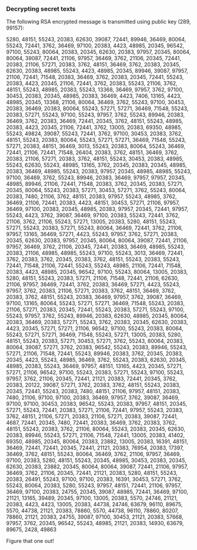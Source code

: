 ### Decrypting secret texts

The following RSA encrypted message is transmitted using public key (289, 99157): 

5280, 48151, 55243, 20383, 62630, 39087, 72441, 89946, 36469, 80064, 55243,
72441, 3762, 36469, 97100, 20383, 4423, 48985, 20345, 96542, 97100, 55243,
80064, 20383, 20345, 62630, 20383, 97957, 20345, 80064, 80064, 39087, 72441,
21106, 97957, 36469, 3762, 21106, 20345, 72441, 20383, 21106, 57271, 20383,
3762, 48151, 36469, 3762, 20383, 20345, 62630, 20383, 48985, 55243, 4423,
48985, 20345, 89946, 39087, 97957, 21106, 72441, 71548, 20383, 36469, 3762,
20383, 20345, 72441, 55243, 20383, 4423, 20345, 21106, 72441, 3762, 20383,
55243, 21106, 3762, 48151, 55243, 48985, 20383, 55243, 13368, 36469, 97957,
3762, 97100, 30453, 20383, 20345, 48985, 20383, 36469, 4423, 7406, 13165,
4423, 48985, 20345, 13368, 21106, 80064, 36469, 3762, 55243, 97100, 30453,
20383, 36469, 20383, 80064, 55243, 57271, 57271, 36469, 71548, 55243, 20383,
57271, 55243, 97100, 55243, 97957, 3762, 55243, 89946, 20383, 36469, 3762,
20383, 36469, 72441, 20345, 3762, 48151, 55243, 48985, 20383, 4423, 20345,
21106, 72441, 3762, 13005, 20383, 69350, 48985, 55243, 49824, 39087, 55243,
72441, 3762, 97100, 30453, 20383, 3762, 48151, 55243, 20383, 80064, 55243,
57271, 57271, 36469, 71548, 55243, 57271, 20383, 48151, 36469, 3013, 55243,
20383, 80064, 55243, 36469, 72441, 21106, 72441, 71548, 26404, 20383, 3762,
48151, 36469, 3762, 20383, 21106, 57271, 20383, 3762, 48151, 55243, 30453,
20383, 48985, 55243, 62630, 55243, 48985, 13165, 3762, 20345, 20383, 20345,
48985, 20383, 36469, 48985, 55243, 20383, 97957, 20345, 48985, 48985, 55243,
97100, 36469, 3762, 55243, 89946, 20383, 36469, 97957, 97957, 20345, 48985,
89946, 21106, 72441, 71548, 20383, 3762, 20345, 20383, 57271, 20345, 80064,
55243, 20383, 57271, 30453, 57271, 3762, 55243, 80064, 20383, 7480, 21106,
3762, 48151, 20383, 97957, 55243, 48985, 3762, 36469, 21106, 72441, 20383,
4423, 48151, 30453, 57271, 21106, 97957, 36469, 97100, 20383, 20345, 48985,
20383, 97957, 20345, 72441, 97957, 55243, 4423, 3762, 39087, 36469, 97100,
20383, 55243, 72441, 3762, 21106, 3762, 21106, 55243, 57271, 13005, 20383,
5280, 48151, 55243, 57271, 55243, 20383, 57271, 55243, 80064, 36469, 72441,
3762, 21106, 97957, 13165, 36469, 57271, 4423, 55243, 97957, 3762, 57271,
20383, 20345, 62630, 20383, 97957, 20345, 80064, 80064, 39087, 72441, 21106,
97957, 36469, 3762, 21106, 20345, 72441, 20383, 36469, 48985, 55243, 20383,
21106, 48985, 48985, 55243, 97100, 55243, 3013, 36469, 72441, 3762, 20383,
3762, 20345, 20383, 3762, 48151, 55243, 20383, 55243, 72441, 71548, 21106,
72441, 55243, 55243, 48985, 21106, 72441, 71548, 20383, 4423, 48985, 20345,
96542, 97100, 55243, 80064, 13005, 20383, 5280, 48151, 55243, 20383, 57271,
21106, 71548, 72441, 21106, 62630, 21106, 97957, 36469, 72441, 3762, 20383,
36469, 57271, 4423, 55243, 97957, 3762, 20383, 21106, 57271, 20383, 3762,
48151, 36469, 3762, 20383, 3762, 48151, 55243, 20383, 36469, 97957, 3762,
39087, 36469, 97100, 13165, 80064, 55243, 57271, 57271, 36469, 71548, 55243,
20383, 21106, 57271, 20383, 20345, 72441, 55243, 20383, 57271, 55243, 97100,
55243, 97957, 3762, 55243, 89946, 20383, 62630, 48985, 20345, 80064, 20383,
36469, 20383, 57271, 55243, 3762, 20383, 20345, 62630, 20383, 4423, 20345,
57271, 57271, 21106, 96542, 97100, 55243, 20383, 80064, 55243, 57271, 57271,
36469, 71548, 55243, 57271, 13005, 20383, 5280, 48151, 55243, 20383, 57271,
30453, 57271, 3762, 55243, 80064, 20383, 80064, 39087, 57271, 3762, 20383,
96542, 55243, 20383, 89946, 55243, 57271, 21106, 71548, 72441, 55243, 89946,
20383, 3762, 20345, 20383, 20345, 4423, 55243, 48985, 36469, 3762, 55243,
20383, 62630, 20345, 48985, 20383, 55243, 36469, 97957, 48151, 13165, 4423,
20345, 57271, 57271, 21106, 96542, 97100, 55243, 20383, 57271, 55243, 97100,
55243, 97957, 3762, 21106, 20345, 72441, 21121, 20383, 72441, 20345, 3762,
20383, 20122, 39087, 57271, 3762, 20383, 3762, 48151, 55243, 20383, 20345,
72441, 55243, 20383, 7480, 48151, 21106, 97957, 48151, 20383, 7480, 21106,
97100, 97100, 20383, 36469, 97957, 3762, 39087, 36469, 97100, 97100, 30453,
20383, 96542, 55243, 20383, 97957, 48151, 20345, 57271, 55243, 72441, 20383,
57271, 21106, 72441, 97957, 55243, 20383, 3762, 48151, 21106, 57271, 20383,
21106, 57271, 20383, 39087, 72441, 4687, 72441, 20345, 7480, 72441, 20383,
36469, 3762, 20383, 3762, 48151, 55243, 20383, 3762, 21106, 80064, 55243,
20383, 20345, 62630, 20383, 89946, 55243, 57271, 21106, 71548, 72441, 13005,
20383, 41402, 69350, 48985, 20345, 80064, 20383, 23882, 13005, 20383, 16391,
48151, 36469, 72441, 72441, 20345, 72441, 21121, 20383, 76954, 20383, 17397,
36469, 3762, 48151, 55243, 80064, 36469, 3762, 21106, 97957, 36469, 97100,
20383, 5280, 48151, 55243, 20345, 48985, 30453, 20383, 20345, 62630, 20383,
23882, 20345, 80064, 80064, 39087, 72441, 21106, 97957, 36469, 3762, 21106,
20345, 72441, 21121, 20383, 5280, 48151, 55243, 20383, 26491, 55243, 97100,
97100, 20383, 16391, 30453, 57271, 3762, 55243, 80064, 20383, 5280, 55243,
97957, 48151, 72441, 21106, 97957, 36469, 97100, 20383, 24755, 20345, 39087,
48985, 72441, 36469, 97100, 21121, 13165, 39489, 20345, 97100, 13005, 20383,
5570, 24746, 21121, 20383, 4423, 4423, 13005, 20383, 44738, 24746, 63679,
96110, 89675, 5570, 44738, 21121, 20383, 78860, 5570, 44738, 96110, 78860,
80207, 78860, 21121, 20383, 24755, 39087, 97100, 30453, 21121, 20383, 57668,
97957, 3762, 20345, 96542, 55243, 48985, 21121, 20383, 14930, 63679, 89675,
2428, 49863

Figure that one out!
